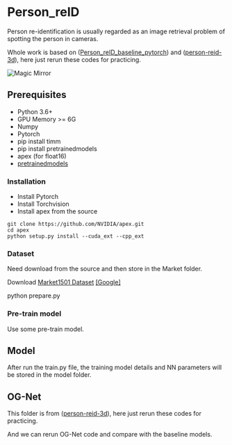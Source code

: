 # Person_reID
Person re-identification is usually regarded as an image retrieval problem of spotting the person in cameras.

Whole work is based on ([Person_reID_baseline_pytorch](https://github.com/layumi/Person_reID_baseline_pytorch/blob/master/README.md)) and ([person-reid-3d](https://github.com/layumi/person-reid-3d)), here just rerun these codes for practicing.

![Magic Mirror](https://github.com/layumi/3D-Magic-Mirror/raw/master/doc/rainbow_github.gif)

## Prerequisites

- Python 3.6+
- GPU Memory >= 6G
- Numpy
- Pytorch
- pip install timm
- pip install pretrainedmodels
- apex (for float16) 
- [pretrainedmodels](https://github.com/Cadene/pretrained-models.pytorch)

### Installation

- Install Pytorch 
- Install Torchvision 
- Install apex from the source
```
git clone https://github.com/NVIDIA/apex.git
cd apex
python setup.py install --cuda_ext --cpp_ext
```

### Dataset

Need download from the source and then store in the Market folder.

Download [Market1501 Dataset](https://zheng-lab.cecs.anu.edu.au/Project/project_reid.html) [[Google]](https://drive.google.com/file/d/0B8-rUzbwVRk0c054eEozWG9COHM/view)

python prepare.py


### Pre-train model

Use some pre-train model.

## Model

After run the train.py file, the training model details and NN parameters will be stored in the model folder.

## OG-Net

This folder is from ([person-reid-3d](https://github.com/layumi/person-reid-3d)), here just rerun these codes for practicing.

And we can rerun OG-Net code and compare with the baseline models.
